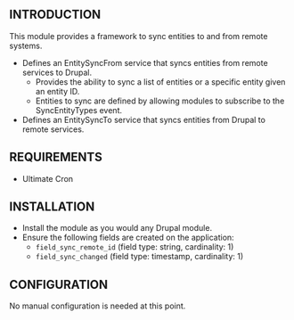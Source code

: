 INTRODUCTION
------------

This module provides a framework to sync entities to and from remote systems.

- Defines an EntitySyncFrom service that syncs entities from remote services to Drupal.
  - Provides the ability to sync a list of entities or a specific entity given
an entity ID.
  - Entities to sync are defined by allowing modules to subscribe to the
SyncEntityTypes event.
- Defines an EntitySyncTo service that syncs entities from Drupal to remote services.

REQUIREMENTS
------------

- Ultimate Cron

INSTALLATION
------------

- Install the module as you would any Drupal module.
- Ensure the following fields are created on the application:
  - `field_sync_remote_id` (field type: string, cardinality: 1)
  - `field_sync_changed` (field type: timestamp, cardinality: 1)

CONFIGURATION
-------------
No manual configuration is needed at this point.
